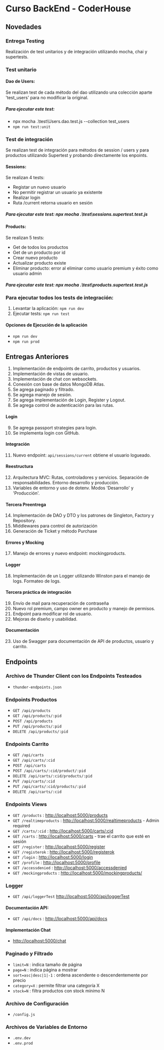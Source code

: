 # Curso BackEnd - CoderHouse

## Novedades

### Entrega Testing

Realización de test unitarios y de integración utilizando mocha, chai y supertests.

### Test unitario

#### Dao de Users:

Se realizan test de cada método del dao utilizando una colección aparte 'test_users' para no modificar la original.

##### Para ejecutar este test:

- npx mocha .\test\Users.dao.test.js --collection test_users
- `npm run test:unit`

### Test de integración

Se realizan test de integración para métodos de session / users y para productos utilizando Supertest y probando directamente los enpoints.

#### Sessions:

Se realizan 4 tests:

- Registar un nuevo usuario
- No permitir registrar un usuario ya existente
- Realizar login
- Ruta /current retorna usuario en sesión

##### Para ejecutar este test: npx mocha .\test\sessions.supertest.test.js

#### Products:

Se realizan 5 tests:

- Get de todos los productos
- Get de un producto por id
- Crear nuevo producto
- Actualizar producto existe
- Eliminar producto: error al eliminar como usuario premium y éxito como usuario admin

##### Para ejecutar este test: npx mocha .\test\products.supertest.test.js

### Para ejecutar todos los tests de integración:

1. Levantar la aplicación: `npm run dev`
2. Ejecutar tests: `npm run test`

#### Opciones de Ejecución de la aplicación

- `npm run dev`
- `npm run prod`

## Entregas Anteriores

1. Implementación de endpoints de carrito, productos y usuarios.
2. Implementación de vistas de usuario.
3. Implementación de chat con websockets.
4. Conexión con base de datos MongoDB Atlas.
5. Se agrega paginado y filtrado.
6. Se agrega manejo de sesión.
7. Se agrega implementación de Login, Register y Logout.
8. Se agrega control de autenticación para las rutas.

#### Login

9. Se agrega passport strategies para login.
10. Se implementa login con GitHub.

#### Integración

11. Nuevo endpoint: `api/sessions/current` obtiene el usuario logueado.

#### Reestructura

12. Arquitectura MVC: Rutas, controladores y servicios. Separación de responsabilidades. Entorno desarrollo y producción.
13. Variables de entorno y uso de dotenv. Modos 'Desarrollo' y 'Producción'.

#### Tercera Preentrega

14. Implementación de DAO y DTO y los patrones de Singleton, Factory y Repository.
15. Middlewares para control de autorización
16. Generación de Ticket y método Purchase

#### Errores y Mocking

17. Manejo de errores y nuevo endpoint: mockingproducts.

#### Logger

18. Implementación de un Logger utilizando Winston para el manejo de logs. Formateo de logs.

#### Tercera práctica de integración

19. Envío de mail para recuperación de contraseña
20. Nuevo rol premium, campo owner en producto y manejo de permisos.
21. Endpoint para modificar rol de usuario.
22. Mejoras de diseño y usabilidad.

#### Documentación

23. Uso de Swagger para documentación de API de productos, usuario y carrito.

## Endpoints

### Archivo de Thunder Client con los Endpoints Testeados

- `thunder-endpoints.json`

### Endpoints Productos

- `GET /api/products`
- `GET /api/products/:pid`
- `POST /api/products`
- `PUT /api/products/:pid`
- `DELETE /api/products/:pid`

### Endpoints Carrito

- `GET /api/carts`
- `GET /api/carts/:cid`
- `POST /api/carts`
- `POST /api/carts/:cid/product/:pid`
- `DELETE /api/carts/:cid/products/:pid`
- `PUT /api/carts/:cid`
- `PUT /api/carts/:cid/products/:pid`
- `DELETE /api/carts/:cid`

### Endpoints Views

- `GET /products` : [http://localhost:5000/products](http://localhost:5000/products)
- `GET /realtimeproducts` : [http://localhost:5000/realtimeproducts](http://localhost:5000/realtimeproducts) - Admin required
- `GET /carts/:cid` : [http://localhost:5000/carts/:cid](http://localhost:5000/carts/:cid)
- `GET /carts` : [http://localhost:5000/carts](http://localhost:5000/carts) - trae el carrito que esté en sesión
- `GET /register` : [http://localhost:5000/register](http://localhost:5000/register)
- `GET /registerok` : [http://localhost:5000/registerok](http://localhost:5000/registerok)
- `GET /login` : [http://localhost:5000/login](http://localhost:5000/login)
- `GET /profile` : [http://localhost:5000/profile](http://localhost:5000/profile)
- `GET /accessdenied` : [http://localhost:5000/accessdenied](http://localhost:5000/accessdenied)
- `GET /mockingproducts` : [http://localhost:5000/mockingproducts/](http://localhost:5000/mockingproducts/)

### Logger

- `GET /api/loggerTest` [http://localhost:5000/api/loggerTest](http://localhost:5000/api/loggerTest)

#### Documentación API:

- `GET /api/docs` : [http://localhost:5000/api/docs](http://localhost:5000/api/docs)

#### Implementación Chat

- [http://localhost:5000/chat](http://localhost:5000/chat)

### Paginado y Filtrado

- `limit=N` : indica tamaño de página
- `page=N` : indica página a mostrar
- `sort=asc|desc|1|-1` : ordena ascendente o descendentemente por precio
- `category=X` : permite filtrar una categoría X
- `stock=N` : filtra productos con stock mínimo N

### Archivo de Configuración

- `/config.js`

### Archivos de Variables de Entorno

- `.env.dev`
- `.env.prod`
